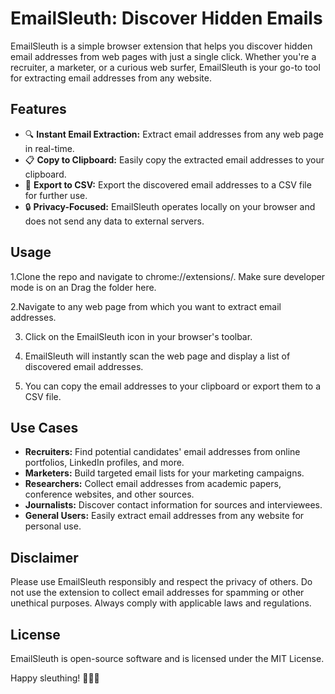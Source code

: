 # EmailSleuth: Discover Hidden Emails


EmailSleuth is a simple browser extension that helps you discover hidden email addresses from web pages with just a single click. Whether you're a recruiter, a marketer, or a curious web surfer, EmailSleuth is your go-to tool for extracting email addresses from any website.

## Features

- 🔍 **Instant Email Extraction:** Extract email addresses from any web page in real-time.
- 📋 **Copy to Clipboard:** Easily copy the extracted email addresses to your clipboard.
- 📁 **Export to CSV:** Export the discovered email addresses to a CSV file for further use.
- 🔒 **Privacy-Focused:** EmailSleuth operates locally on your browser and does not send any data to external servers.


## Usage

1.Clone the repo and navigate to chrome://extensions/. Make sure developer mode is on an Drag the folder here.

2.Navigate to any web page from which you want to extract email addresses.

3. Click on the EmailSleuth icon in your browser's toolbar.

4. EmailSleuth will instantly scan the web page and display a list of discovered email addresses.

5. You can copy the email addresses to your clipboard or export them to a CSV file.


## Use Cases

- **Recruiters:** Find potential candidates' email addresses from online portfolios, LinkedIn profiles, and more.
- **Marketers:** Build targeted email lists for your marketing campaigns.
- **Researchers:** Collect email addresses from academic papers, conference websites, and other sources.
- **Journalists:** Discover contact information for sources and interviewees.
- **General Users:** Easily extract email addresses from any website for personal use.

## Disclaimer

Please use EmailSleuth responsibly and respect the privacy of others. Do not use the extension to collect email addresses for spamming or other unethical purposes. Always comply with applicable laws and regulations.

## License

EmailSleuth is open-source software and is licensed under the MIT License.

Happy sleuthing! 🕵️‍♀️💌
